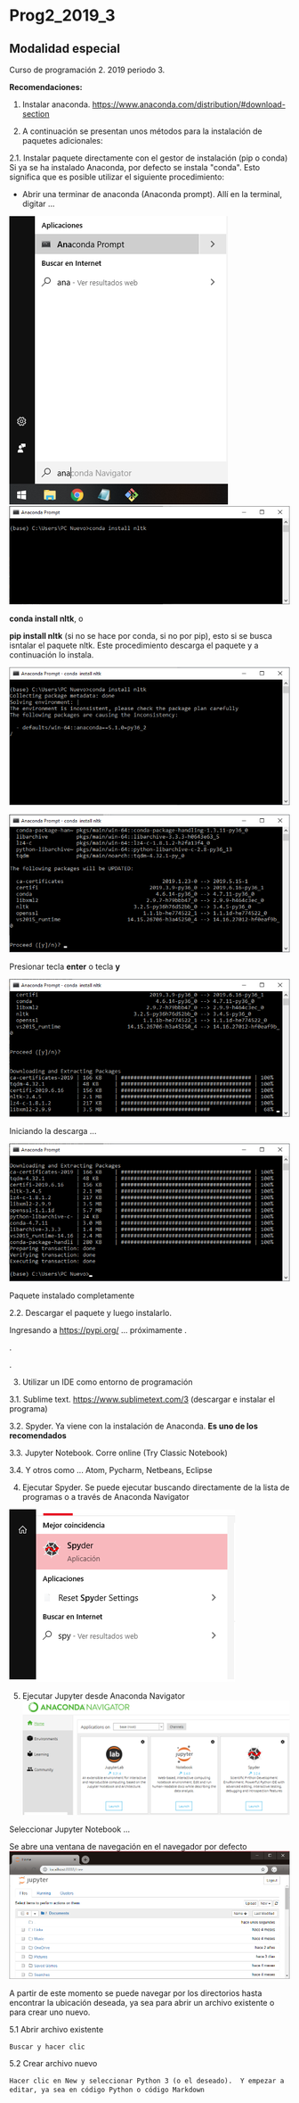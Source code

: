 # Prog2_2019_3
## Modalidad especial

Curso de programación 2.  2019 periodo 3.

**Recomendaciones:**
1. Instalar anaconda. https://www.anaconda.com/distribution/#download-section

2. A continuación se presentan unos métodos para la instalación de paquetes adicionales:

2.1. Instalar paquete directamente con el gestor de instalación (pip o conda)
Si ya se ha instalado Anaconda, por defecto se instala "conda".  Esto significa que es posible utilizar el siguiente procedimiento:
* Abrir una terminar de anaconda (Anaconda prompt).  Allí en la terminal, digitar ...

![Anaconda Prompt](/Images/prompt.png)  ![Anaconda Prompt install](/Images/prompt_install.png)

**conda install nltk**, o

**pip install nltk** (si no se hace por conda, si no por pip), esto si se busca isntalar el paquete nltk. Este procedimiento descarga el paquete y a continuación lo instala.

![Instalar con pip](/Images/prompt_install02.png)

![Instalar con pip](/Images/prompt_install03.png)

Presionar tecla **enter** o tecla **y**

![Instalar con pip](/Images/prompt_install04.png)

Iniciando la descarga ...

![Instalar con pip](/Images/prompt_install05.png)

Paquete instalado completamente

  2.2. Descargar el paquete y luego instalarlo.
  
  Ingresando a https://pypi.org/  ... próximamente
.

.

.

3. Utilizar un IDE como entorno de programación

  3.1. Sublime text. https://www.sublimetext.com/3 (descargar e instalar el programa)

  3.2. Spyder. Ya viene con la instalación de Anaconda.  **Es uno de los recomendados**

  3.3. Jupyter Notebook.  Corre online (Try Classic Notebook)

  3.4. Y otros como ... Atom, Pycharm, Netbeans, Eclipse

4. Ejecutar Spyder.  Se puede ejecutar buscando directamente de la lista de programas o a través de Anaconda Navigator

![Ejecutar Spyder](/Images/spyder01.png)


5. Ejecutar Jupyter desde Anaconda Navigator
![Ejecutar Spyder](/Images/spyder02.png)

Seleccionar Jupyter Notebook ...

Se abre una ventana de navegación en el navegador por defecto
![Ejecutar Spyder](/Images/jupyter01.png)

A partir de este momento se puede navegar por los directorios hasta encontrar la ubicación deseada, ya sea para abrir un archivo existente o para crear uno nuevo.

  5.1 Abrir archivo existente
    
    Buscar y hacer clic
    
  5.2 Crear archivo nuevo
  
    Hacer clic en New y seleccionar Python 3 (o el deseado).  Y empezar a editar, ya sea en código Python o código Markdown

